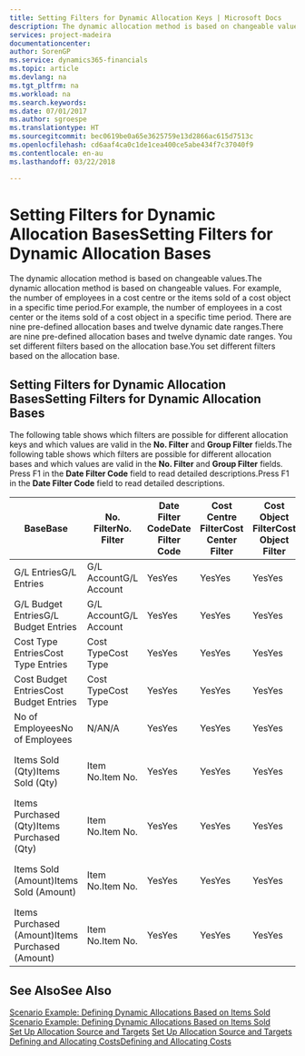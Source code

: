 ```yaml
---
title: Setting Filters for Dynamic Allocation Keys | Microsoft Docs
description: The dynamic allocation method is based on changeable values. For example, the number of employees in a cost centre or the items sold of a cost object in a specific time period. There are nine pre-defined allocation bases and twelve dynamic date ranges. You set different filters based on the allocation base.
services: project-madeira
documentationcenter: 
author: SorenGP
ms.service: dynamics365-financials
ms.topic: article
ms.devlang: na
ms.tgt_pltfrm: na
ms.workload: na
ms.search.keywords: 
ms.date: 07/01/2017
ms.author: sgroespe
ms.translationtype: HT
ms.sourcegitcommit: bec0619be0a65e3625759e13d2866ac615d7513c
ms.openlocfilehash: cd6aaf4ca0c1de1cea400ce5abe434f7c37040f9
ms.contentlocale: en-au
ms.lasthandoff: 03/22/2018

---
```

# <a name="setting-filters-for-dynamic-allocation-bases"></a><span data-ttu-id="59328-106">Setting Filters for Dynamic Allocation Bases</span><span class="sxs-lookup"><span data-stu-id="59328-106">Setting Filters for Dynamic Allocation Bases</span></span>
<span data-ttu-id="59328-107">The dynamic allocation method is based on changeable values.</span><span class="sxs-lookup"><span data-stu-id="59328-107">The dynamic allocation method is based on changeable values.</span></span> <span data-ttu-id="59328-108">For example, the number of employees in a cost centre or the items sold of a cost object in a specific time period.</span><span class="sxs-lookup"><span data-stu-id="59328-108">For example, the number of employees in a cost center or the items sold of a cost object in a specific time period.</span></span> <span data-ttu-id="59328-109">There are nine pre-defined allocation bases and twelve dynamic date ranges.</span><span class="sxs-lookup"><span data-stu-id="59328-109">There are nine pre-defined allocation bases and twelve dynamic date ranges.</span></span> <span data-ttu-id="59328-110">You set different filters based on the allocation base.</span><span class="sxs-lookup"><span data-stu-id="59328-110">You set different filters based on the allocation base.</span></span>  

## <a name="setting-filters-for-dynamic-allocation-bases"></a><span data-ttu-id="59328-111">Setting Filters for Dynamic Allocation Bases</span><span class="sxs-lookup"><span data-stu-id="59328-111">Setting Filters for Dynamic Allocation Bases</span></span>  
 <span data-ttu-id="59328-112">The following table shows which filters are possible for different allocation keys and which values are valid in the **No. Filter** and **Group Filter** fields.</span><span class="sxs-lookup"><span data-stu-id="59328-112">The following table shows which filters are possible for different allocation bases and which values are valid in the **No. Filter** and **Group Filter** fields.</span></span> <span data-ttu-id="59328-113">Press F1 in the **Date Filter Code** field to read detailed descriptions.</span><span class="sxs-lookup"><span data-stu-id="59328-113">Press F1 in the **Date Filter Code** field to read detailed descriptions.</span></span>  

|<span data-ttu-id="59328-114">**Base**</span><span class="sxs-lookup"><span data-stu-id="59328-114">**Base**</span></span>|<span data-ttu-id="59328-115">**No. Filter**</span><span class="sxs-lookup"><span data-stu-id="59328-115">**No. Filter**</span></span>|<span data-ttu-id="59328-116">**Date Filter Code**</span><span class="sxs-lookup"><span data-stu-id="59328-116">**Date Filter Code**</span></span>|<span data-ttu-id="59328-117">**Cost Centre Filter**</span><span class="sxs-lookup"><span data-stu-id="59328-117">**Cost Center Filter**</span></span>|<span data-ttu-id="59328-118">**Cost Object Filter**</span><span class="sxs-lookup"><span data-stu-id="59328-118">**Cost Object Filter**</span></span>|<span data-ttu-id="59328-119">**Group Filter**</span><span class="sxs-lookup"><span data-stu-id="59328-119">**Group Filter**</span></span>|  
|--------------|----------------------------------------|----------------------------------------------|------------------------------------------------|------------------------------------------------|------------------------------------------|  
|<span data-ttu-id="59328-120">G/L Entries</span><span class="sxs-lookup"><span data-stu-id="59328-120">G/L Entries</span></span>|<span data-ttu-id="59328-121">G/L Account</span><span class="sxs-lookup"><span data-stu-id="59328-121">G/L Account</span></span>|<span data-ttu-id="59328-122">Yes</span><span class="sxs-lookup"><span data-stu-id="59328-122">Yes</span></span>|<span data-ttu-id="59328-123">Yes</span><span class="sxs-lookup"><span data-stu-id="59328-123">Yes</span></span>|<span data-ttu-id="59328-124">Yes</span><span class="sxs-lookup"><span data-stu-id="59328-124">Yes</span></span>|<span data-ttu-id="59328-125">N/A</span><span class="sxs-lookup"><span data-stu-id="59328-125">N/A</span></span>|  
|<span data-ttu-id="59328-126">G/L Budget Entries</span><span class="sxs-lookup"><span data-stu-id="59328-126">G/L Budget Entries</span></span>|<span data-ttu-id="59328-127">G/L Account</span><span class="sxs-lookup"><span data-stu-id="59328-127">G/L Account</span></span>|<span data-ttu-id="59328-128">Yes</span><span class="sxs-lookup"><span data-stu-id="59328-128">Yes</span></span>|<span data-ttu-id="59328-129">Yes</span><span class="sxs-lookup"><span data-stu-id="59328-129">Yes</span></span>|<span data-ttu-id="59328-130">Yes</span><span class="sxs-lookup"><span data-stu-id="59328-130">Yes</span></span>|<span data-ttu-id="59328-131">G/L Budget Name</span><span class="sxs-lookup"><span data-stu-id="59328-131">G/L Budget Name</span></span>|  
|<span data-ttu-id="59328-132">Cost Type Entries</span><span class="sxs-lookup"><span data-stu-id="59328-132">Cost Type Entries</span></span>|<span data-ttu-id="59328-133">Cost Type</span><span class="sxs-lookup"><span data-stu-id="59328-133">Cost Type</span></span>|<span data-ttu-id="59328-134">Yes</span><span class="sxs-lookup"><span data-stu-id="59328-134">Yes</span></span>|<span data-ttu-id="59328-135">Yes</span><span class="sxs-lookup"><span data-stu-id="59328-135">Yes</span></span>|<span data-ttu-id="59328-136">Yes</span><span class="sxs-lookup"><span data-stu-id="59328-136">Yes</span></span>|<span data-ttu-id="59328-137">N/A</span><span class="sxs-lookup"><span data-stu-id="59328-137">N/A</span></span>|  
|<span data-ttu-id="59328-138">Cost Budget Entries</span><span class="sxs-lookup"><span data-stu-id="59328-138">Cost Budget Entries</span></span>|<span data-ttu-id="59328-139">Cost Type</span><span class="sxs-lookup"><span data-stu-id="59328-139">Cost Type</span></span>|<span data-ttu-id="59328-140">Yes</span><span class="sxs-lookup"><span data-stu-id="59328-140">Yes</span></span>|<span data-ttu-id="59328-141">Yes</span><span class="sxs-lookup"><span data-stu-id="59328-141">Yes</span></span>|<span data-ttu-id="59328-142">Yes</span><span class="sxs-lookup"><span data-stu-id="59328-142">Yes</span></span>|<span data-ttu-id="59328-143">Budget Name</span><span class="sxs-lookup"><span data-stu-id="59328-143">Budget Name</span></span>|  
|<span data-ttu-id="59328-144">No of Employees</span><span class="sxs-lookup"><span data-stu-id="59328-144">No of Employees</span></span>|<span data-ttu-id="59328-145">N/A</span><span class="sxs-lookup"><span data-stu-id="59328-145">N/A</span></span>|<span data-ttu-id="59328-146">Yes</span><span class="sxs-lookup"><span data-stu-id="59328-146">Yes</span></span>|<span data-ttu-id="59328-147">Yes</span><span class="sxs-lookup"><span data-stu-id="59328-147">Yes</span></span>|<span data-ttu-id="59328-148">Yes</span><span class="sxs-lookup"><span data-stu-id="59328-148">Yes</span></span>|<span data-ttu-id="59328-149">N/A</span><span class="sxs-lookup"><span data-stu-id="59328-149">N/A</span></span>|  
|<span data-ttu-id="59328-150">Items Sold (Qty)</span><span class="sxs-lookup"><span data-stu-id="59328-150">Items Sold (Qty)</span></span>|<span data-ttu-id="59328-151">Item No.</span><span class="sxs-lookup"><span data-stu-id="59328-151">Item No.</span></span>|<span data-ttu-id="59328-152">Yes</span><span class="sxs-lookup"><span data-stu-id="59328-152">Yes</span></span>|<span data-ttu-id="59328-153">Yes</span><span class="sxs-lookup"><span data-stu-id="59328-153">Yes</span></span>|<span data-ttu-id="59328-154">Yes</span><span class="sxs-lookup"><span data-stu-id="59328-154">Yes</span></span>|<span data-ttu-id="59328-155">Inventory Posting Group</span><span class="sxs-lookup"><span data-stu-id="59328-155">Inventory Posting Group</span></span>|  
|<span data-ttu-id="59328-156">Items Purchased (Qty)</span><span class="sxs-lookup"><span data-stu-id="59328-156">Items Purchased (Qty)</span></span>|<span data-ttu-id="59328-157">Item No.</span><span class="sxs-lookup"><span data-stu-id="59328-157">Item No.</span></span>|<span data-ttu-id="59328-158">Yes</span><span class="sxs-lookup"><span data-stu-id="59328-158">Yes</span></span>|<span data-ttu-id="59328-159">Yes</span><span class="sxs-lookup"><span data-stu-id="59328-159">Yes</span></span>|<span data-ttu-id="59328-160">Yes</span><span class="sxs-lookup"><span data-stu-id="59328-160">Yes</span></span>|<span data-ttu-id="59328-161">Inventory Posting Group</span><span class="sxs-lookup"><span data-stu-id="59328-161">Inventory Posting Group</span></span>|  
|<span data-ttu-id="59328-162">Items Sold (Amount)</span><span class="sxs-lookup"><span data-stu-id="59328-162">Items Sold (Amount)</span></span>|<span data-ttu-id="59328-163">Item No.</span><span class="sxs-lookup"><span data-stu-id="59328-163">Item No.</span></span>|<span data-ttu-id="59328-164">Yes</span><span class="sxs-lookup"><span data-stu-id="59328-164">Yes</span></span>|<span data-ttu-id="59328-165">Yes</span><span class="sxs-lookup"><span data-stu-id="59328-165">Yes</span></span>|<span data-ttu-id="59328-166">Yes</span><span class="sxs-lookup"><span data-stu-id="59328-166">Yes</span></span>|<span data-ttu-id="59328-167">Inventory Posting Group</span><span class="sxs-lookup"><span data-stu-id="59328-167">Inventory Posting Group</span></span>|  
|<span data-ttu-id="59328-168">Items Purchased (Amount)</span><span class="sxs-lookup"><span data-stu-id="59328-168">Items Purchased (Amount)</span></span>|<span data-ttu-id="59328-169">Item No.</span><span class="sxs-lookup"><span data-stu-id="59328-169">Item No.</span></span>|<span data-ttu-id="59328-170">Yes</span><span class="sxs-lookup"><span data-stu-id="59328-170">Yes</span></span>|<span data-ttu-id="59328-171">Yes</span><span class="sxs-lookup"><span data-stu-id="59328-171">Yes</span></span>|<span data-ttu-id="59328-172">Yes</span><span class="sxs-lookup"><span data-stu-id="59328-172">Yes</span></span>|<span data-ttu-id="59328-173">Inventory Posting Group</span><span class="sxs-lookup"><span data-stu-id="59328-173">Inventory Posting Group</span></span>|  

## <a name="see-also"></a><span data-ttu-id="59328-174">See Also</span><span class="sxs-lookup"><span data-stu-id="59328-174">See Also</span></span>  
 <span data-ttu-id="59328-175">[Scenario Example: Defining Dynamic Allocations Based on Items Sold](finance-scenario-example-defining-dynamic-allocations-based-on-items-sold.md) </span><span class="sxs-lookup"><span data-stu-id="59328-175">[Scenario Example: Defining Dynamic Allocations Based on Items Sold](finance-scenario-example-defining-dynamic-allocations-based-on-items-sold.md) </span></span>  
 <span data-ttu-id="59328-176">[Set Up Allocation Source and Targets](finance-how-to-set-up-allocation-source-and-targets.md) </span><span class="sxs-lookup"><span data-stu-id="59328-176">[Set Up Allocation Source and Targets](finance-how-to-set-up-allocation-source-and-targets.md) </span></span>  
 [<span data-ttu-id="59328-177">Defining and Allocating Costs</span><span class="sxs-lookup"><span data-stu-id="59328-177">Defining and Allocating Costs</span></span>](finance-define-and-allocate-costs.md)

